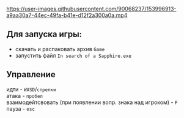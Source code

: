 https://user-images.githubusercontent.com/90068237/153996913-a9aa30a7-44ec-49fa-b41e-d12f2a300a0a.mp4

## Для запуска игры:
- скачать и распаковать архив `Game`
- запустить файл `In search of a Sapphire.exe`


## Управление
идти - `WASD`/`стрелки`  
атака - `пробел`  
взаимодейтсвовать (при появлении вопр. знака над игроком) - `F`  
пауза - `esc`
